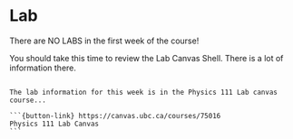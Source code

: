 # Lab

There are NO LABS in the first week of the course!

You should take this time to review the Lab Canvas Shell. There is a lot of information there.


````{card}

The lab information for this week is in the Physics 111 Lab canvas course...

```{button-link} https://canvas.ubc.ca/courses/75016
Physics 111 Lab Canvas
```
````